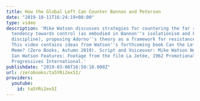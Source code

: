 ```yaml
---
title: How the Global Left Can Counter Bannon and Peterson
date: "2019-10-11T16:24:19+08:00"
type: video
description: 'Mike Watson discusses strategies for countering the far right and their
  tendency towards control (as embodied in Bannon''s isolationism and Peterson''s
  discipline), proposing Adorno''s theory as a framework for resistance via the meme.
  This video contains ideas from Watson''s forthcoming book Can the Left Learn to
  Meme? (Zero Books, Autumn 2019). Script and Voiceover: Mike Watson Noise excerpts:
  Ian Watson Features: Footage from the film La Jetée, 1962 Promotional video for
  Progressives International.'
publishdate: "2019-03-06T16:58:18.000Z"
url: /zerobooks/ta5YRi2ex5I/
providers:
  youtube:
    id: ta5YRi2ex5I
---
```

